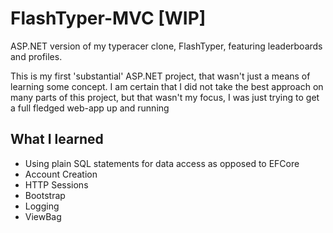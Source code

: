 # FlashTyper-MVC [WIP]
ASP.NET version of my typeracer clone, FlashTyper, featuring leaderboards and profiles.

This is my first 'substantial' ASP.NET project, that wasn't just a means of learning some concept. I am certain that I did not take the best approach on many parts of this project, but that wasn't my focus, I was just trying to get a full fledged web-app up and running

## What I learned
- Using plain SQL statements for data access as opposed to EFCore
- Account Creation
- HTTP Sessions
- Bootstrap
- Logging
- ViewBag
